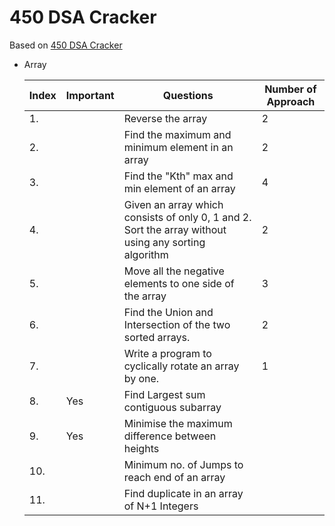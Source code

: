 # 450 DSA Cracker

Based on [450 DSA Cracker](https://drive.google.com/file/d/1HfwBpS-1k7Ly-DDu0YhpOSNxtmmcH_cS/view?usp=sharing)

- Array

  | Index | Important | Questions                                                                                            | Number of Approach |
  | ----- | --------- | ---------------------------------------------------------------------------------------------------- | ------------------ |
  | 1.    |           | Reverse the array                                                                                    | 2                  |
  | 2.    |           | Find the maximum and minimum element in an array                                                     | 2                  |
  | 3.    |           | Find the "Kth" max and min element of an array                                                       | 4                  |
  | 4.    |           | Given an array which consists of only 0, 1 and 2. Sort the array without using any sorting algorithm | 2                  |
  | 5.    |           | Move all the negative elements to one side of the array                                              | 3                  |
  | 6.    |           | Find the Union and Intersection of the two sorted arrays.                                            | 2                  |
  | 7.    |           | Write a program to cyclically rotate an array by one.                                                | 1                  |
  | 8.    | Yes       | Find Largest sum contiguous subarray                                                                 |                    |
  | 9.    | Yes       | Minimise the maximum difference between heights                                                      |                    |
  | 10.   |           | Minimum no. of Jumps to reach end of an array                                                        |                    |
  | 11.   |           | Find duplicate in an array of N+1 Integers                                                           |                    |
